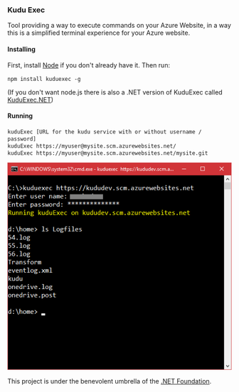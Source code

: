 ### Kudu Exec

Tool providing a way to execute commands on your Azure Website, in a way this is a simplified terminal experience for your Azure website.

#### Installing

First, install [Node](http://nodejs.org/) if you don't already have it. Then run:

    npm install kuduexec -g

(If you don't want node.js there is also a .NET version of KuduExec called [KuduExec.NET](https://github.com/projectkudu/KuduExec.NET))

#### Running

    kuduExec [URL for the kudu service with or without username / password]
    kuduExec https://myuser@mysite.scm.azurewebsites.net/
    kuduExec https://myuser@mysite.scm.azurewebsites.net/mysite.git

![Screenshot](screenshots/screenshot1.png)

This project is under the benevolent umbrella of the [.NET Foundation](http://www.dotnetfoundation.org/).
